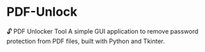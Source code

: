 # PDF-Unlock
🔓 PDF Unlocker Tool  A simple GUI application to remove password protection from PDF files, built with Python and Tkinter.
